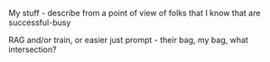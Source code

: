 My stuff - describe from a point of view of folks that I know that are successful-busy


RAG and/or train, or easier just prompt - their bag, my bag, what intersection?
